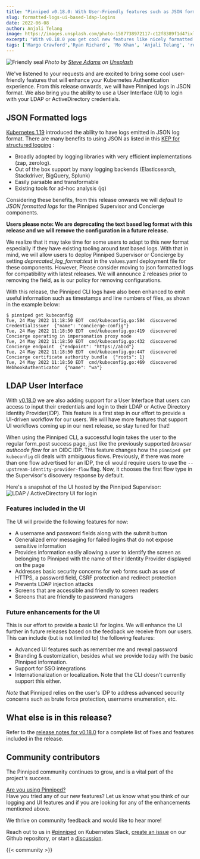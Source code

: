 ```yaml
---
title: "Pinniped v0.18.0: With User-Friendly features such as JSON formatted logs, LDAP/ActiveDirectory UI Support"
slug: formatted-logs-ui-based-ldap-logins
date: 2022-06-08
author: Anjali Telang
image: https://images.unsplash.com/photo-1587738972117-c12f8389f1d4?ixlib=rb-1.2.1&ixid=MnwxMjA3fDB8MHxwaG90by1wYWdlfHx8fGVufDB8fHx8&auto=format&fit=crop&w=1752&q=80
excerpt: "With v0.18.0 you get cool new features like nicely formatted JSON logs, UI to login to your LDAP or ActiveDirectory Identity Provider, and more"
tags: ['Margo Crawford','Ryan Richard', 'Mo Khan', 'Anjali Telang', 'release']
---
```


![Friendly seal](https://images.unsplash.com/photo-1587738972117-c12f8389f1d4?ixlib=rb-1.2.1&ixid=MnwxMjA3fDB8MHxwaG90by1wYWdlfHx8fGVufDB8fHx8&auto=format&fit=crop&w=1752&q=80)
*Photo by [Steve Adams](https://unsplash.com/@sradams57) on [Unsplash](https://unsplash.com/s/photos/seal)*

We've listened to your requests and are excited to bring some cool user-friendly features that will enhance your Kubernetes Authentication experience. From this release onwards, we will have Pinniped logs in JSON format. We also bring you the ability to use a User Interface (UI) to login with your LDAP or ActiveDirectory credentials.

## JSON Formatted logs

[Kubernetes 1.19](https://kubernetes.io/blog/2020/09/04/kubernetes-1-19-introducing-structured-logs/) introduced the ability to have logs emitted in JSON log format. There are many benefits to using JSON as listed in this [KEP for structured logging](https://github.com/kubernetes/enhancements/tree/master/keps/sig-instrumentation/1602-structured-logging#json-output-format) :

* Broadly adopted by logging libraries with very efficient implementations (zap, zerolog).
* Out of the box support by many logging backends (Elasticsearch, Stackdriver, BigQuery, Splunk)
* Easily parsable and transformable
* Existing tools for ad-hoc analysis (jq)

Considering these benefits, from this release onwards we will *default to JSON formatted logs* for the Pinniped Supervisor and Concierge components.  

**Users please note: We are deprecating the text based log format with this release and we will remove the configuration in a future release.**  

We realize that it may take time for some users to adapt to this new format especially if they have existing tooling around *text* based logs. With that in mind, we will allow users to deploy Pinniped Supervisor or Concierge by setting *deprecated_log_format:text* in the values.yaml deployment file for these components. However, Please consider moving to json formatted logs for compatibility with latest releases. We will announce 2 releases prior to removing the field, as is our policy for removing configurations.

With this release, the Pinniped CLI logs have also been enhanced to emit useful information such as timestamps and line numbers of files, as shown in the example below:

```
$ pinniped get kubeconfig
Tue, 24 May 2022 11:18:50 EDT  cmd/kubeconfig.go:584  discovered CredentialIssuer  {"name": "concierge-config"}
Tue, 24 May 2022 11:18:50 EDT  cmd/kubeconfig.go:419  discovered Concierge operating in impersonation proxy mode
Tue, 24 May 2022 11:18:50 EDT  cmd/kubeconfig.go:432  discovered Concierge endpoint  {"endpoint": "https://abcd"}
Tue, 24 May 2022 11:18:50 EDT  cmd/kubeconfig.go:447  discovered Concierge certificate authority bundle  {"roots": 1}
Tue, 24 May 2022 11:18:50 EDT  cmd/kubeconfig.go:469  discovered WebhookAuthenticator  {"name": "wa"}
```


## LDAP User Interface

With [v0.18.0](https://github.com/vmware-tanzu/pinniped/releases/tag/v0.18.0) we are also adding support for a User Interface that users can access to input their credentials and login to their LDAP or Active Directory Identity Provider(IDP). This feature is a first step in our effort to provide a UI-driven workflow for our users. We will have more features that support UI workflows coming up in our next release, so stay tuned for that!

When using the Pinniped CLI, a successful login takes the user to the regular form_post success page, just like the previously supported *browser authcode flow* for an OIDC IDP.
This feature changes how the `pinniped get kubeconfig` cli deals with ambiguous flows. Previously, if there was more than one flow advertised for an IDP, the cli would require users to use the `--upstream-identity-provider-flow` flag.  Now, it chooses the first flow type in the Supervisor's discovery response by default.

Here's a snapshot of the UI hosted by the Pinniped Supervisor:
![LDAP / ActiveDirectory UI for login ](/docs/img/ldap-ad-ui.png)

### Features included in the UI  
The UI will provide the following features for now:

* A username and password fields along with the submit button
* Generalized error messaging for failed logins that do not expose sensitive information  
* Provides information easily allowing a user to identify the screen as belonging to Pinniped with the name of their Identity Provider displayed on the page
* Addresses basic security concerns for web forms such as use of HTTPS, a password field, CSRF protection and redirect protection
* Prevents LDAP injection attacks
* Screens that are accessible and friendly to screen readers
* Screens that are friendly to password managers

### Future enhancements for the UI
This is our effort to provide a basic UI for logins. We will enhance the UI further in future releases based on the feedback we receive from our users.
This can include (but is not limited to) the following features:

* Advanced UI features such as remember me and reveal password
* Branding & customization, besides what we provide today with the basic Pinniped information.
* Support for SSO integrations
* Internationalization or localization. Note that the CLI doesn't currently support this either.

*Note* that Pinniped relies on the user's IDP to address advanced security concerns such as brute force protection, username enumeration, etc.

## What else is in this release?
Refer to the [release notes for v0.18.0](https://github.com/vmware-tanzu/pinniped/releases/tag/v0.18.0) for a complete list of fixes and features included in the release.

## Community contributors

The Pinniped community continues to grow, and is a vital part of the project's success.

[Are you using Pinniped?](https://github.com/vmware-tanzu/pinniped/discussions/152)  
Have you tried any of our new features? Let us know what you think of our logging and UI features and if you are looking for any of the enhancements mentioned above.   

We thrive on community feedback and would like to hear more!  

Reach out to us in [#pinniped](https://go.pinniped.dev/community/slack) on Kubernetes Slack,
[create an issue](https://github.com/vmware-tanzu/pinniped/issues/new/choose) on our Github repository,
or start a [discussion](https://github.com/vmware-tanzu/pinniped/discussions).

{{< community >}}
